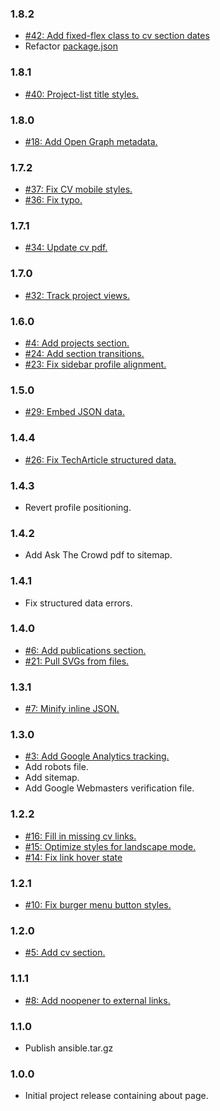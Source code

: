 ### 1.8.2
* [#42: Add fixed-flex class to cv section dates](https://github.com/haensl/haensl.github.io.src/issues/42)
* Refactor [package.json](package.json)

### 1.8.1
* [#40: Project-list title styles.](https://github.com/haensl/haensl.github.io.src/issues/40)

### 1.8.0
* [#18: Add Open Graph metadata.](https://github.com/haensl/haensl.github.io.src/issues/18)

### 1.7.2
* [#37: Fix CV mobile styles.](https://github.com/haensl/haensl.github.io.src/issues/37)
* [#36: Fix typo.](https://github.com/haensl/haensl.github.io.src/issues/36)

### 1.7.1
* [#34: Update cv pdf.](https://github.com/haensl/haensl.github.io.src/issues/34)

### 1.7.0
* [#32: Track project views.](https://github.com/haensl/haensl.github.io.src/issues/32)

### 1.6.0
* [#4: Add projects section.](https://github.com/haensl/haensl.github.io.src/issues/4)
* [#24: Add section transitions.](https://github.com/haensl/haensl.github.io.src/issues/24)
* [#23: Fix sidebar profile alignment.](https://github.com/haensl/haensl.github.io.src/issues/23)

### 1.5.0
* [#29: Embed JSON data.](https://github.com/haensl/haensl.github.io.src/issues/29)

### 1.4.4
* [#26: Fix TechArticle structured data.](https://github.com/haensl/haensl.github.io.src/issues/26)

### 1.4.3
* Revert profile positioning.

### 1.4.2
* Add Ask The Crowd pdf to sitemap.

### 1.4.1
* Fix structured data errors.

### 1.4.0
* [#6: Add publications section.](https://github.com/haensl/haensl.github.io.src/issues/6)
* [#21: Pull SVGs from files.](https://github.com/haensl/haensl.github.io.src/issues/21)

### 1.3.1
* [#7: Minify inline JSON.](https://github.com/haensl/haensl.github.io.src/issues/7)

### 1.3.0
* [#3: Add Google Analytics tracking.](https://github.com/haensl/haensl.github.io.src/issues/3)
* Add robots file.
* Add sitemap.
* Add Google Webmasters verification file.

### 1.2.2
* [#16: Fill in missing cv links.](https://github.com/haensl.github.io.src/issues/16)
* [#15: Optimize styles for landscape mode.](https://github.com/haensl.github.io.src/issues/15)
* [#14: Fix link hover state](https://github.com/haensl.github.io.src/issues/14)

### 1.2.1
* [#10: Fix burger menu button styles.](https://github.com/haensl.github.io.src/issues/10)

### 1.2.0
* [#5: Add cv section.](https://github.com/haensl.github.io.src/issues/5)

### 1.1.1
* [#8: Add noopener to external links.](https://github.com/haensl.github.io.src/issues/5)

### 1.1.0
* Publish ansible.tar.gz

### 1.0.0
* Initial project release containing about page.
